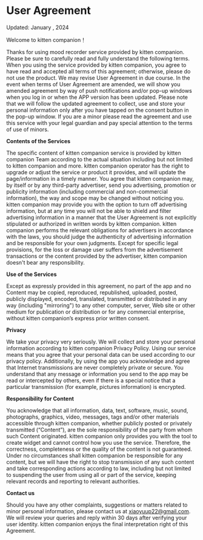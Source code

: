 # User Agreement
Updated: January , 2024

 Welcome to kitten companion！
 
 Thanks for using mood recorder service provided by kitten companion. Please be sure to carefully read and fully understand the following terms. When you using the service provided by kitten companion, you agree to have read and accepted all terms of this agreement; otherwise, please do not use the product.
 We may revise User Agreement in due course. In the event when terms of User Agreement are amended, we will show you amended agreement by way of push notifications and/or pop-up windows when you log in or when the APP version has been updated. Please note that we will follow the updated agreement to collect, use and store your personal information only after you have tapped on the consent button in the pop-up window.
 If you are a minor please read the agreement and use this service with your legal guardian and pay special attention to the terms of use of minors.

**Contents of the Services**

 The specific content of kitten companion service is provided by kitten companion Team according to the actual situation including but not limited to kitten companion and more. kitten companion operator has the right to upgrade or adjust the service or product it provides, and will update the page/information in a timely manner.
 You agree that kitten companion may, by itself or by any third-party advertiser, send you advertising, promotion or publicity information (including commercial and non-commercial information), the way and scope may be changed without noticing you. kitten companion may provide you with the option to turn off advertising information, but at any time you will not be able to shield and filter advertising information in a manner that the User Agreement is not explicitly stipulated or authorized in written words by kitten companion. kitten companion performs the relevant obligations for advertisers in accordance with the laws, you should judge the authenticity of advertising information and be responsible for your own judgments. Except for specific legal provisions, for the loss or damage user suffers from the advertisement transactions or the content provided by the advertiser, kitten companion doesn't bear any responsibility.

**Use of the Services**

 Except as expressly provided in this agreement, no part of the app and no Content may be copied, reproduced, republished, uploaded, posted, publicly displayed, encoded, translated, transmitted or distributed in any way (including "mirroring") to any other computer, server, Web site or other medium for publication or distribution or for any commercial enterprise, without kitten companion’s express prior written consent.

**Privacy**

 We take your privacy very seriously. We will collect and store your personal information according to kitten companion Privacy Policy. Using our service means that you agree that your personal data can be used according to our privacy policy. Additionally, by using the app you acknowledge and agree that Internet transmissions are never completely private or secure. You understand that any message or information you send to the app may be read or intercepted by others, even if there is a special notice that a particular transmission (for example, pictures information) is encrypted.

**Responsibility for Content**

 You acknowledge that all information, data, text, software, music, sound, photographs, graphics, video, messages, tags and/or other materials accessible through kitten companion, whether publicly posted or privately transmitted (“Content”), are the sole responsibility of the party from whom such Content originated. kitten companion only provides you with the tool to create widget and cannot control how you use the service. Therefore, the correctness, completeness or the quality of the content is not guaranteed. Under no circumstances shall kitten companion be responsible for any content, but we will have the right to stop transmission of any such content and take corresponding actions according to law, including but not limited to suspending the user from using all or part of the service, keeping relevant records and reporting to relevant authorities.
 
**Contact us**

 Should you have any other complaints, suggestions or matters related to minor personal information, please contact us at xiaoyuup22@gmail.com. We will review your queries and reply within 30 days after verifying your user identity.
 kitten companion enjoys the final interpretation right of this Agreement.
